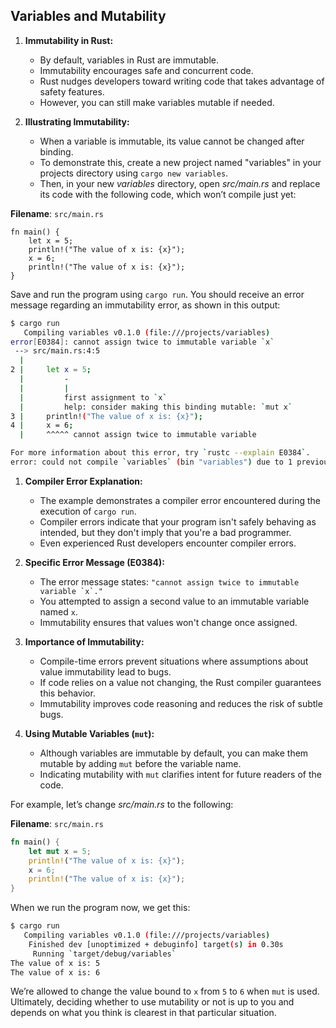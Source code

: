 ## Variables and Mutability

1. **Immutability in Rust:**
   - By default, variables in Rust are immutable.
   - Immutability encourages safe and concurrent code.
   - Rust nudges developers toward writing code that takes advantage of safety features.
   - However, you can still make variables mutable if needed.

2. **Illustrating Immutability:**
   - When a variable is immutable, its value cannot be changed after binding.
   - To demonstrate this, create a new project named "variables" in your projects directory using `cargo new variables`.
   - Then, in your new *variables* directory, open *src/main.rs* and replace its code with the following code, which won’t compile just yet:

**Filename**: `src/main.rs`

```rust,ignore,does_not_compile
fn main() {
    let x = 5;
    println!("The value of x is: {x}");
    x = 6;
    println!("The value of x is: {x}");
}
```

Save and run the program using `cargo run`. You should receive an error message
regarding an immutability error, as shown in this output:

```sh
$ cargo run
   Compiling variables v0.1.0 (file:///projects/variables)
error[E0384]: cannot assign twice to immutable variable `x`
 --> src/main.rs:4:5
  |
2 |     let x = 5;
  |         -
  |         |
  |         first assignment to `x`
  |         help: consider making this binding mutable: `mut x`
3 |     println!("The value of x is: {x}");
4 |     x = 6;
  |     ^^^^^ cannot assign twice to immutable variable

For more information about this error, try `rustc --explain E0384`.
error: could not compile `variables` (bin "variables") due to 1 previous error
```

1. **Compiler Error Explanation:**
   - The example demonstrates a compiler error encountered during the execution of `cargo run`.
   - Compiler errors indicate that your program isn't safely behaving as intended, but they don't imply that you're a bad programmer.
   - Even experienced Rust developers encounter compiler errors.

2. **Specific Error Message (E0384):**
   - The error message states: ``"cannot assign twice to immutable variable `x`."``
   - You attempted to assign a second value to an immutable variable named `x`.
   - Immutability ensures that values won't change once assigned.

3. **Importance of Immutability:**
   - Compile-time errors prevent situations where assumptions about value immutability lead to bugs.
   - If code relies on a value not changing, the Rust compiler guarantees this behavior.
   - Immutability improves code reasoning and reduces the risk of subtle bugs.

4. **Using Mutable Variables (`mut`):**
   - Although variables are immutable by default, you can make them mutable by adding `mut` before the variable name.
   - Indicating mutability with `mut` clarifies intent for future readers of the code.

For example, let’s change *src/main.rs* to the following:

**Filename**: `src/main.rs`

```rust
fn main() {
    let mut x = 5;
    println!("The value of x is: {x}");
    x = 6;
    println!("The value of x is: {x}");
}
```

When we run the program now, we get this:

```sh
$ cargo run
   Compiling variables v0.1.0 (file:///projects/variables)
    Finished dev [unoptimized + debuginfo] target(s) in 0.30s
     Running `target/debug/variables`
The value of x is: 5
The value of x is: 6
```

We’re allowed to change the value bound to `x` from `5` to `6` when `mut` is used. Ultimately, deciding whether to use mutability or not is up to you and depends on what you think is clearest in that particular situation.

